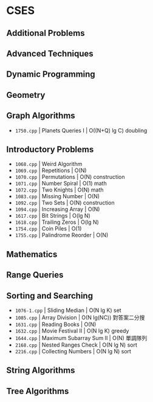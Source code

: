 # CSES

## Additional Problems

## Advanced Techniques

## Dynamic Programming

## Geometry

## Graph Algorithms

-   `1750.cpp` | Planets Queries I | O((N+Q) lg C) doubling

## Introductory Problems

-   `1068.cpp` | Weird Algorithm
-   `1069.cpp` | Repetitions | O(N)
-   `1070.cpp` | Permutations | O(N) construction
-   `1071.cpp` | Number Spiral | O(1) math
-   `1072.cpp` | Two Knights | O(N) math
-   `1083.cpp` | Missing Number | O(N)
-   `1092.cpp` | Two Sets | O(N) construction
-   `1094.cpp` | Increasing Array | O(N)
-   `1617.cpp` | Bit Strings | O(lg N)
-   `1618.cpp` | Trailing Zeros | O(lg N)
-   `1754.cpp` | Coin Piles | O(1)
-   `1755.cpp` | Palindrome Reorder | O(N)

## Mathematics

## Range Queries

## Sorting and Searching

-   `1076-1.cpp` | Sliding Median | O(N lg K) set
-   `1085.cpp` | Array Division | O(N lg(NC)) 對答案二分搜
-   `1631.cpp` | Reading Books | O(N)
-   `1632.cpp` | Movie Festival II | O(N lg K) greedy
-   `1644.cpp` | Maximum Subarray Sum II | O(N) 單調隊列
-   `2168.cpp` | Nested Ranges Check | O(N lg N) sort
-   `2216.cpp` | Collecting Numbers | O(N lg N) sort

## String Algorithms

## Tree Algorithms


